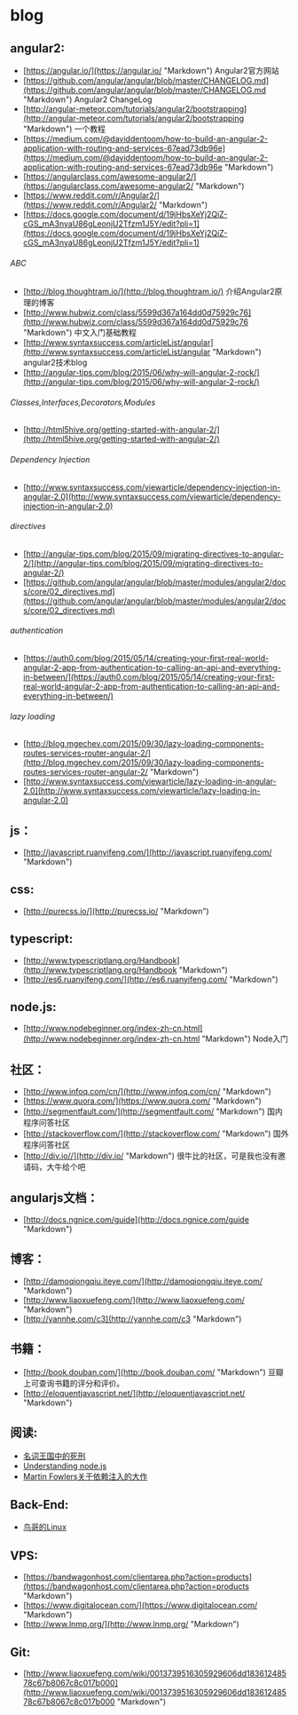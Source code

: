 # blog

## angular2:

* [https://angular.io/](https://angular.io/ "Markdown") Angular2官方网站
* [https://github.com/angular/angular/blob/master/CHANGELOG.md](https://github.com/angular/angular/blob/master/CHANGELOG.md "Markdown") Angular2 ChangeLog
* [http://angular-meteor.com/tutorials/angular2/bootstrapping](http://angular-meteor.com/tutorials/angular2/bootstrapping "Markdown") 一个教程
* [https://medium.com/@daviddentoom/how-to-build-an-angular-2-application-with-routing-and-services-67ead73db96e](https://medium.com/@daviddentoom/how-to-build-an-angular-2-application-with-routing-and-services-67ead73db96e "Markdown")
* [https://angularclass.com/awesome-angular2/](https://angularclass.com/awesome-angular2/ "Markdown")
* [https://www.reddit.com/r/Angular2/](https://www.reddit.com/r/Angular2/ "Markdown")
* [https://docs.google.com/document/d/19jHbsXeYj2QiZ-cGS_mA3nyaU86gLeonjU2Tfzm1J5Y/edit?pli=1](https://docs.google.com/document/d/19jHbsXeYj2QiZ-cGS_mA3nyaU86gLeonjU2Tfzm1J5Y/edit?pli=1)

###### ABC

* [http://blog.thoughtram.io/](http://blog.thoughtram.io/) 介绍Angular2原理的博客
* [http://www.hubwiz.com/class/5599d367a164dd0d75929c76](http://www.hubwiz.com/class/5599d367a164dd0d75929c76 "Markdown") 中文入门基础教程
* [http://www.syntaxsuccess.com/articleList/angular](http://www.syntaxsuccess.com/articleList/angular "Markdown") angular2技术blog
* [http://angular-tips.com/blog/2015/06/why-will-angular-2-rock/](http://angular-tips.com/blog/2015/06/why-will-angular-2-rock/)

###### Classes,Interfaces,Decorators,Modules

* [http://html5hive.org/getting-started-with-angular-2/](http://html5hive.org/getting-started-with-angular-2/)

###### Dependency Injection

* [http://www.syntaxsuccess.com/viewarticle/dependency-injection-in-angular-2.0](http://www.syntaxsuccess.com/viewarticle/dependency-injection-in-angular-2.0)

###### directives

* [http://angular-tips.com/blog/2015/09/migrating-directives-to-angular-2/](http://angular-tips.com/blog/2015/09/migrating-directives-to-angular-2/)
* [https://github.com/angular/angular/blob/master/modules/angular2/docs/core/02_directives.md](https://github.com/angular/angular/blob/master/modules/angular2/docs/core/02_directives.md)

###### authentication 

* [https://auth0.com/blog/2015/05/14/creating-your-first-real-world-angular-2-app-from-authentication-to-calling-an-api-and-everything-in-between/](https://auth0.com/blog/2015/05/14/creating-your-first-real-world-angular-2-app-from-authentication-to-calling-an-api-and-everything-in-between/)

###### lazy loading

* [http://blog.mgechev.com/2015/09/30/lazy-loading-components-routes-services-router-angular-2/](http://blog.mgechev.com/2015/09/30/lazy-loading-components-routes-services-router-angular-2/ "Markdown")
* [http://www.syntaxsuccess.com/viewarticle/lazy-loading-in-angular-2.0](http://www.syntaxsuccess.com/viewarticle/lazy-loading-in-angular-2.0)

## js：

* [http://javascript.ruanyifeng.com/](http://javascript.ruanyifeng.com/ "Markdown")

## css:

* [http://purecss.io/](http://purecss.io/ "Markdown")

## typescript:

* [http://www.typescriptlang.org/Handbook](http://www.typescriptlang.org/Handbook "Markdown")
* [http://es6.ruanyifeng.com/](http://es6.ruanyifeng.com/ "Markdown")

## node.js:

* [http://www.nodebeginner.org/index-zh-cn.html](http://www.nodebeginner.org/index-zh-cn.html "Markdown") Node入门

## 社区：

* [http://www.infoq.com/cn/](http://www.infoq.com/cn/ "Markdown")
* [https://www.quora.com/](https://www.quora.com/ "Markdown")
* [http://segmentfault.com/](http://segmentfault.com/ "Markdown") 国内程序问答社区
* [http://stackoverflow.com/](http://stackoverflow.com/ "Markdown") 国外程序问答社区
* [http://div.io//](http://div.io/ "Markdown") 很牛比的社区，可是我也没有邀请码，大牛给个吧

## angularjs文档：

* [http://docs.ngnice.com/guide](http://docs.ngnice.com/guide "Markdown")

## 博客：

* [http://damoqiongqiu.iteye.com/](http://damoqiongqiu.iteye.com/ "Markdown")
* [http://www.liaoxuefeng.com/](http://www.liaoxuefeng.com/ "Markdown")
* [http://yannhe.com/c3](http://yannhe.com/c3 "Markdown")

## 书籍：

* [http://book.douban.com/](http://book.douban.com/ "Markdown") 豆瓣上可查询书籍的评分和评价。
* [http://eloquentjavascript.net/](http://eloquentjavascript.net/ "Markdown")

## 阅读:

* [名词王国中的死刑](http://steve-yegge.blogspot.com/2006/03/execution-in-kingdom-of-nouns.html "Markdown")
* [Understanding node.js](http://debuggable.com/posts/understanding-node-js:4bd98440-45e4-4a9a-8ef7-0f7ecbdd56cb "Markdown")
* [Martin Fowlers关于依赖注入的大作](http://martinfowler.com/articles/injection.html "Markdown")

## Back-End:

* [鸟哥的Linux](http://vbird.dic.ksu.edu.tw/linux_basic/linux_basic.php "Markdown")

## VPS:

* [https://bandwagonhost.com/clientarea.php?action=products](https://bandwagonhost.com/clientarea.php?action=products "Markdown")
* [https://www.digitalocean.com/](https://www.digitalocean.com/ "Markdown")
* [http://www.lnmp.org/](http://www.lnmp.org/ "Markdown")

## Git:

* [http://www.liaoxuefeng.com/wiki/0013739516305929606dd18361248578c67b8067c8c017b000](http://www.liaoxuefeng.com/wiki/0013739516305929606dd18361248578c67b8067c8c017b000 "Markdown")
